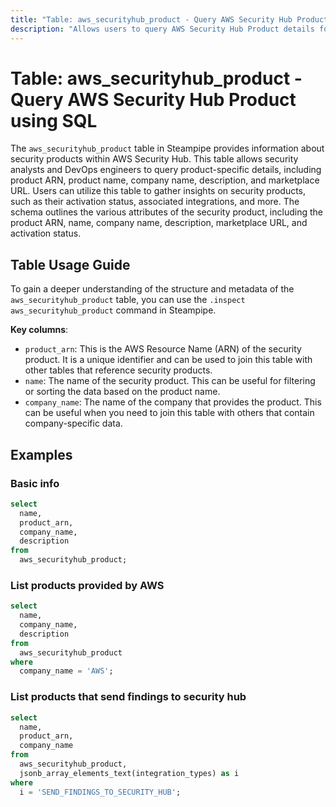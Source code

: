 ```yaml
---
title: "Table: aws_securityhub_product - Query AWS Security Hub Product using SQL"
description: "Allows users to query AWS Security Hub Product details for comprehensive security and compliance insights."
---
```


# Table: aws_securityhub_product - Query AWS Security Hub Product using SQL

The `aws_securityhub_product` table in Steampipe provides information about security products within AWS Security Hub. This table allows security analysts and DevOps engineers to query product-specific details, including product ARN, product name, company name, description, and marketplace URL. Users can utilize this table to gather insights on security products, such as their activation status, associated integrations, and more. The schema outlines the various attributes of the security product, including the product ARN, name, company name, description, marketplace URL, and activation status.

## Table Usage Guide

To gain a deeper understanding of the structure and metadata of the `aws_securityhub_product` table, you can use the `.inspect aws_securityhub_product` command in Steampipe.

**Key columns**:

- `product_arn`: This is the AWS Resource Name (ARN) of the security product. It is a unique identifier and can be used to join this table with other tables that reference security products.
- `name`: The name of the security product. This can be useful for filtering or sorting the data based on the product name.
- `company_name`: The name of the company that provides the product. This can be useful when you need to join this table with others that contain company-specific data.

## Examples

### Basic info

```sql
select
  name,
  product_arn,
  company_name,
  description
from
  aws_securityhub_product;
```


### List products provided by AWS

```sql
select
  name,
  company_name,
  description
from
  aws_securityhub_product
where
  company_name = 'AWS';
```


### List products that send findings to security hub

```sql
select
  name,
  product_arn,
  company_name
from
  aws_securityhub_product,
  jsonb_array_elements_text(integration_types) as i
where
  i = 'SEND_FINDINGS_TO_SECURITY_HUB';
```
